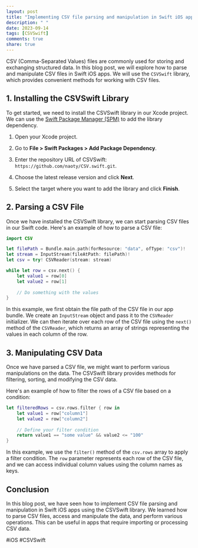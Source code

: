 ```yaml
---
layout: post
title: "Implementing CSV file parsing and manipulation in Swift iOS apps"
description: " "
date: 2023-09-14
tags: [CSVSwift]
comments: true
share: true
---
```


CSV (Comma-Separated Values) files are commonly used for storing and exchanging structured data. In this blog post, we will explore how to parse and manipulate CSV files in Swift iOS apps. We will use the `CSVSwift` library, which provides convenient methods for working with CSV files.

## 1. Installing the CSVSwift Library

To get started, we need to install the CSVSwift library in our Xcode project. We can use the [Swift Package Manager (SPM)](https://swift.org/package-manager/) to add the library dependency.

1. Open your Xcode project.

2. Go to **File > Swift Packages > Add Package Dependency**.

3. Enter the repository URL of CSVSwift: `https://github.com/naoty/CSV.swift.git`.

4. Choose the latest release version and click **Next**.

5. Select the target where you want to add the library and click **Finish**.

## 2. Parsing a CSV File

Once we have installed the CSVSwift library, we can start parsing CSV files in our Swift code. Here's an example of how to parse a CSV file:

```swift
import CSV

let filePath = Bundle.main.path(forResource: "data", ofType: "csv")!
let stream = InputStream(fileAtPath: filePath)!
let csv = try! CSVReader(stream: stream)

while let row = csv.next() {
    let value1 = row[0]
    let value2 = row[1]
    
    // Do something with the values
}
```

In this example, we first obtain the file path of the CSV file in our app bundle. We create an `InputStream` object and pass it to the `CSVReader` initializer. We can then iterate over each row of the CSV file using the `next()` method of the `CSVReader`, which returns an array of strings representing the values in each column of the row.

## 3. Manipulating CSV Data

Once we have parsed a CSV file, we might want to perform various manipulations on the data. The CSVSwift library provides methods for filtering, sorting, and modifying the CSV data.

Here's an example of how to filter the rows of a CSV file based on a condition:

```swift
let filteredRows = csv.rows.filter { row in
    let value1 = row["column1"]
    let value2 = row["column2"]
    
    // Define your filter condition
    return value1 == "some value" && value2 <= "100"
}
```

In this example, we use the `filter()` method of the `csv.rows` array to apply a filter condition. The `row` parameter represents each row of the CSV file, and we can access individual column values using the column names as keys.

## Conclusion

In this blog post, we have seen how to implement CSV file parsing and manipulation in Swift iOS apps using the CSVSwift library. We learned how to parse CSV files, access and manipulate the data, and perform various operations. This can be useful in apps that require importing or processing CSV data. 

#iOS #CSVSwift